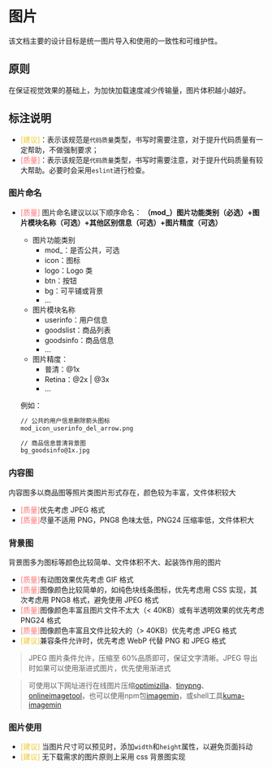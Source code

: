 # 图片

该文档主要的设计目标是统一图片导入和使用的一致性和可维护性。

## 原则

在保证视觉效果的基础上，为加快加载速度减少传输量，图片体积越小越好。

## 标注说明

- <font color="#f0c929">[建议]</font>：表示该规范是`代码质量`类型，书写时需要注意，对于提升代码质量有一定帮助，不做强制要求；
- <font color="#ff7171">[质量]</font>：表示该规范是`代码质量`类型，书写时需要注意，对于提升代码质量有较大帮助。必要时会采用`eslint`进行检查。

### 图片命名

- <font color="#ff7171">[质量]</font> 图片命名建议以以下顺序命名：
**（mod\_）图片功能类别（必选）+图片模块名称（可选）+其他区别信息（可选）+图片精度（可选）**

  - 图片功能类别
    - mod\_：是否公共，可选
    - icon：图标
    - logo：Logo 类
    - btn：按钮
    - bg：可平铺或背景
    - ...
  - 图片模块名称
    - userinfo：用户信息
    - goodslist：商品列表
    - goodsinfo：商品信息
    - ...
  - 图片精度：
    - 普清：@1x
    - Retina：@2x | @3x
    - ...

  例如：

  ```bash
  // 公共的用户信息删除箭头图标
  mod_icon_userinfo_del_arrow.png

  // 商品信息普清背景图
  bg_goodsinfo@1x.jpg
  ```

### 内容图

内容图多以商品图等照片类图片形式存在，颜色较为丰富，文件体积较大

- <font color="#ff7171">[质量]</font>优先考虑 JPEG 格式
- <font color="#ff7171">[质量]</font>尽量不适用 PNG，PNG8 色味太低，PNG24 压缩率低，文件体积大

### 背景图

背景图多为图标等颜色比较简单、文件体积不大、起装饰作用的图片

- <font color="#ff7171">[质量]</font>有动图效果优先考虑 GIF 格式
- <font color="#ff7171">[质量]</font>图像颜色比较简单的，如纯色块线条图标，优先考虑用 CSS 实现，其次考虑用 PNG8 格式，避免使用 JPEG 格式
- <font color="#ff7171">[质量]</font>图像颜色丰富且图片文件不太大（< 40KB）或有半透明效果的优先考虑 PNG24 格式
- <font color="#ff7171">[质量]</font>图像颜色丰富且文件比较大的（> 40KB）优先考虑 JPEG 格式
- <font color="#f0c929">[建议]</font>兼容条件允许时，优先考虑 WebP 代替 PNG 和 JPEG 格式

> JPEG 图片条件允许，压缩至 60%品质即可，保证文字清晰。JPEG 导出时如果可以使用渐进式图片，优先使用渐进式

> 可使用以下网址进行在线图片压缩[optimizilla](https://imagecompressor.com/zh/)、[tinypng](https://tinypng.com/)、[onlineimagetool](https://www.onlineimagetool.com/zh/)，也可以使用npm包[imagemin](https://www.npmjs.com/package/imagemin)，或shell工具[kuma-imagemin](https://www.npmjs.com/package/kuma-imagemin)

### 图片使用

- <font color="#f0c929">[建议]</font> 当图片尺寸可以预见时，添加`width`和`height`属性，以避免页面抖动
- <font color="#f0c929">[建议]</font> 无下载需求的图片原则上采用 css 背景图实现
